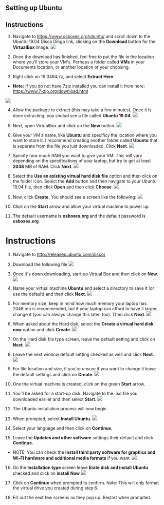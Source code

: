 ## Setting up Ubuntu

## Instructions

1. Navigate to https://www.osboxes.org/ubuntu/ and scroll down to the Ubuntu 19.04 Disco Dingo link, clicking on the **Download** button for the **VirtualBox** image. 
![](images/1e.jpg)

2. Once the download has finished, feel free to put the file in the location where you'll store your VM's. Perhaps a folder called **VMs** in your Documents location, or another location of your choosing. 

3. Right click on 19.0464.7z, and select **Extract Here**
  * **Note:** If you do not have 7zip installed you can install it from here: https://www.7-zip.org/download.html 

![](images/2e.jpg)

4. Allow the package to extract (this may take a few minutes). Once it is done extracting, you sholud see a file called **Ubuntu 19.04**.
![](images/3e.jpg)

5. Next, open VirtualBox and click on the **New** button. 
![](images/4e.jpg)

6. Give your VM a name, like **Ubuntu** and specificy the location where you want to store it. I recommend creating another folder called **Ubuntu** that is seperate from the file you just downloaded. Click **Next**. 
![](images/5e.jpg)

7. Specify how much RAM you want to give your VM. This will vary depending on the specifications of your laptop, but try to get at least **2048** MB of RAM. Click **Next**. 
![](images/6e.jpg)

8. Select the **Use an existing virtual hard disk file** option and then click on the folder icon. Select the **Add** button and then navigate to your Ubuntu 19.04 file, then click **Open** and then click **Choose**. 
![](images/7e.jpg)

9. Now, click **Create**. You should see a screen like the following: 
![](images/8e.jpg)

10. Click on the **Start** arrow and allow your virtual machine to power up. 

11. The default username is **osboxes.org** and the default password is **osboxes.org**





# Instructions

1. Navigate to http://releases.ubuntu.com/disco/
  
2. Download the following file
  ![](images/1.jpg)

3. Once it's down downloading, start up Virtual Box and then click on **New**.
  ![](images/2.jpg)

4. Name your virtual machine **Ubuntu** and select a directory to save it (or use the default) and then click **Next**.
  ![](images/3.jpg)

5. For memory size, keep in mind how much memory your laptop has. 2048 mb is recommended, but if your laptop can afford to have it larger, change it (you can always change this later, too). Then click **Next**.
  ![](images/4.jpg)

6. When asked about the Hard disk, select the **Create a virtual hard disk now** option and click **Create**. 
  ![](images/5.jpg)

7. On the Hard disk file type screen, leave the default setting and click on **Next**.
  ![](images/6.jpg)

8. Leave the next window default setting checked as well and click **Next**. 
  ![](images/7.jpg)

9. For file location and size, if you're unsure if you want to change it leave the default settings and click on **Create**.
  ![](images/8.jpg)

10. One the virtual machine is created, click on the green **Start** arrow.

11. You'll be asked for a start-up disk. Navigate to the .iso file you downloaded earlier and then select **Start**.
  ![](images/9.jpg)

12. The Ubuntu installation process will now begin. 

13. When prompted, select **Install Ubuntu**.
![](images/10.jpg)

14. Select your language and then click on **Continue**.

15. Leave the **Updates and other software** settings their default and click **Continue**. 
  * NOTE: You can check the **Install third party software for graphics and Wi-Fi hardware and additional media formats** if you want.
![](images/11.jpg)

16. On the **Installation type** screen leave **Erate disk and install Ubuntu** checked and click on **Install Now**
![](images/12.jpg)

17. Click on **Continue** when prompted to confirm. Note: This will only format the virtual drive you created during step 6. 

18. Fill out the next few screens as they pop up. Restart when prompted. 


